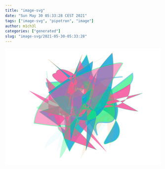 ```yaml
---
title: "image-svg"
date: "Sun May 30 05:33:28 CEST 2021"
tags: ["image-svg", "pipotron", "image"]
author: m1ch3l
categories: ["generated"]
slug: "image-svg/2021-05-30-05:33:28"
---
```


![](image.svg)
